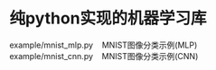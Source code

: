 # 纯python实现的机器学习库
example/mnist_mlp.py &nbsp;&nbsp; MNIST图像分类示例(MLP) <br>
example/mnist_cnn.py &nbsp;&nbsp; MNIST图像分类示例(CNN)